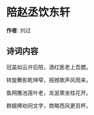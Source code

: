 # 陪赵丞饮东轩

**作者**: 刘过

## 诗词内容

冠盖如云许后陪，酒红医老上吾腮。

转旋舞影乾坤窄，摇撼歌声风雨来。

鱼网撒池莲叶老，龙涎熏坐桂花开。

群娥捧劝同文字，商略西风更百杯。

